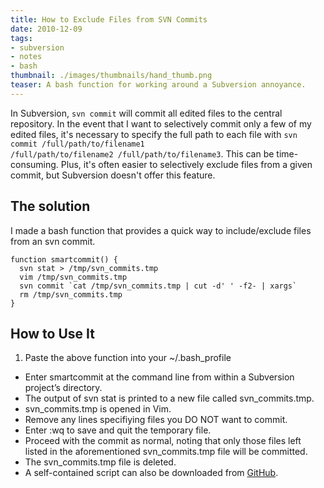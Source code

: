 ```yaml
---
title: How to Exclude Files from SVN Commits
date: 2010-12-09
tags:
- subversion
- notes
- bash
thumbnail: ./images/thumbnails/hand_thumb.png
teaser: A bash function for working around a Subversion annoyance.
---
```


In Subversion, <code>svn commit</code> will commit all edited files to the central repository. In the event that I want to selectively commit only a few of my edited files, it's necessary to specify the full path to each file with <code>svn commit /full/path/to/filename1 /full/path/to/filename2 /full/path/to/filename3</code>. This can be time-consuming. Plus, it's often easier to selectively exclude files from a given commit, but Subversion doesn't offer this feature.

## The solution

I made a bash function that provides a quick way to include/exclude files from an svn commit.


```
function smartcommit() {
  svn stat > /tmp/svn_commits.tmp
  vim /tmp/svn_commits.tmp
  svn commit `cat /tmp/svn_commits.tmp | cut -d' ' -f2- | xargs`
  rm /tmp/svn_commits.tmp
}
```

## How to Use It

1. Paste the above function into your ~/.bash_profile
+ Enter smartcommit at the command line from within a Subversion project’s directory.
+ The output of svn stat is printed to a new file called svn_commits.tmp.
+ svn_commits.tmp is opened in Vim.
+ Remove any lines specifiying files you DO NOT want to commit.
+ Enter :wq to save and quit the temporary file.
+ Proceed with the commit as normal, noting that only those files left listed in the aforementioned svn_commits.tmp file will be committed.
+ The svn_commits.tmp file is deleted.
+ A self-contained script can also be downloaded from [GitHub](https://gist.github.com/mdb/732362).
